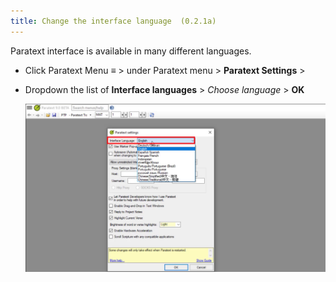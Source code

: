```yaml
---
title: Change the interface language  (0.2.1a)
---
```


Paratext interface is available in many different languages.

-   Click Paratext Menu **≡** \> under Paratext menu \> **Paratext Settings** \>
-   Dropdown the list of **Interface languages** \> *Choose language* \> **OK**

    ![](../media/17f28c9df1c6c3c0cec98c53e5d3ae1b.png)

